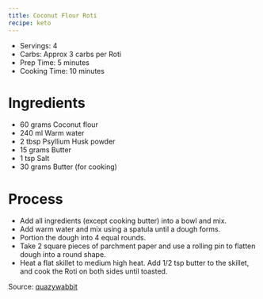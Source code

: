```yaml
---
title: Coconut Flour Roti
recipe: keto
---
```


* Servings: 4
* Carbs: Approx 3 carbs per Roti
* Prep Time: 5 minutes
* Cooking Time: 10 minutes

# Ingredients
* 60 grams Coconut flour
* 240 ml Warm water
* 2 tbsp Psyllium Husk powder
* 15 grams Butter
* 1 tsp Salt
* 30 grams Butter (for cooking)

# Process
* Add all ingredients (except cooking butter) into a bowl and mix.
* Add warm water and mix using a spatula until a dough forms.
* Portion the dough into 4 equal rounds.
* Take 2 square pieces of parchment paper and use a rolling pin to flatten dough into a round shape.
* Heat a flat skillet to medium high heat. Add 1/2 tsp butter to the skillet, and cook the Roti on both sides until toasted.

Source: [quazywabbit](https://www.reddit.com/r/DesiKeto/comments/enxwjo/keto_butter_chicken_with_coconut_flour_rotis_my/fe6b6dk/)